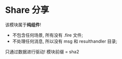 
Share 分享
====

该模块属于**纯组件**! 
- 不包含任何场景, 所有没有 .fire 文件;
- 不处理任何消息, 所以没有 msg 和 resulthandler 目录;

只通过数据进行驱动!
模块前缀 = sha2